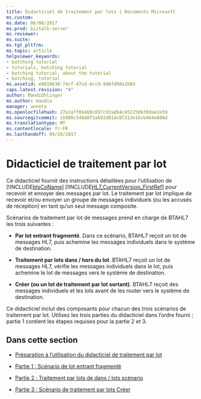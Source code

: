 ```yaml
---
title: Didacticiel de traitement par lots | Documents Microsoft
ms.custom: 
ms.date: 06/08/2017
ms.prod: biztalk-server
ms.reviewer: 
ms.suite: 
ms.tgt_pltfrm: 
ms.topic: article
helpviewer_keywords:
- batching tutorial
- tutorials, batching tutorial
- batching tutorial, about the tutorial
- batching, tutorial
ms.assetid: e9010638-74cf-47cd-8cc9-9d6fd08a1b8d
caps.latest.revision: "4"
author: MandiOhlinger
ms.author: mandia
manager: anneta
ms.openlocfilehash: 27e2aff66468c697c92adb4c452250b70dae2e59
ms.sourcegitcommit: cb908c540d8f1a692d01dc8f313e16cb4b4e696d
ms.translationtype: MT
ms.contentlocale: fr-FR
ms.lasthandoff: 09/20/2017
---
```

# <a name="batching-tutorial"></a>Didacticiel de traitement par lot
Ce didacticiel fournit des instructions détaillées pour l’utilisation de [!INCLUDE[btsCoName](../../includes/btsconame-md.md)] [!INCLUDE[HL7_CurrentVersion_FirstRef](../../includes/hl7-currentversion-firstref-md.md)] pour recevoir et envoyer des messages par lot. Le traitement par lot implique de recevoir et/ou envoyer un groupe de messages individuels (ou les accusés de réception) en tant qu’un seul message composite.  
  
 Scénarios de traitement par lot de messages prend en charge de BTAHL7 les trois suivantes :  
  
-   **Par lot entrant fragmenté**. Dans ce scénario, BTAHL7 reçoit un lot de messages HL7, puis achemine les messages individuels dans le système de destination.  
  
-   **Traitement par lots dans / hors du lot**. BTAHL7 reçoit un lot de messages HL7, vérifie les messages individuels dans le lot, puis achemine le lot de messages vers le système de destination.  
  
-   **Créer (ou un lot de traitement par lot sortant)**. BTAHL7 reçoit des messages individuels et les lots avant de les router vers le système de destination.  
  
 Ce didacticiel inclut des composants pour chacun des trois scénarios de traitement par lot. Utilisez les trois parties du didacticiel dans l’ordre fourni ; partie 1 contient les étapes requises pour la partie 2 et 3.  
  
## <a name="in-this-section"></a>Dans cette section  
  
-   [Préparation à l’utilisation du didacticiel de traitement par lot](../../adapters-and-accelerators/accelerator-hl7/preparing-to-use-the-batching-tutorial.md)  
  
-   [Partie 1 : Scénario de lot entrant fragmenté](../../adapters-and-accelerators/accelerator-hl7/part-1-fragmented-inbound-batch-scenario.md)  
  
-   [Partie 2 : Traitement par lots de dans / lots scénario](../../adapters-and-accelerators/accelerator-hl7/part-2-batch-in-batch-out-scenario.md)  
  
-   [Partie 3 : Scénario de traitement par lots Créer](../../adapters-and-accelerators/accelerator-hl7/part-3-create-batch-scenario.md)